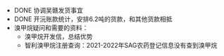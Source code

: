 - DONE 协调吴赣发货事宜
- DONE 开沅账款统计，安排6.2吨的货款，和其他货款相抵
- 溴甲烷疑问和需要的资料：
	- 溴甲烷开发信，总结优势
	- 智利溴甲烷注册查询：2021-2022年SAG农药登记信息没有查到溴甲烷